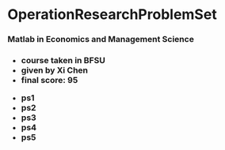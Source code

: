 # OperationResearchProblemSet
<h3>Matlab in Economics and Management Science<h3>
 
<ul>
  <li>course taken in BFSU</li>
  <li>given by Xi Chen</li>
  <li>final score: 95</li>
</ul>
  
<ul>
  <li>ps1</li>
  <li>ps2</li>
  <li>ps3</li>
  <li>ps4</li>
  <li>ps5</li>
</ul>

